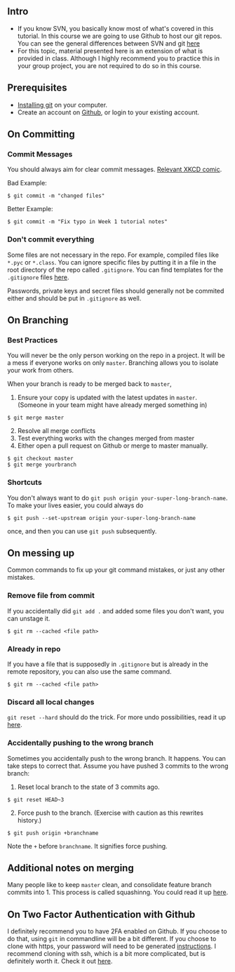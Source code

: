 ## Intro
- If you know SVN, you basically know most of what's covered in this tutorial. In this course we are going to use Github
to host our git repos. You can see the general differences between SVN and git [here](https://help.github.com/en/articles/what-are-the-differences-between-subversion-and-git)
- For this topic, material presented here is an extension of what is provided in class. Although I highly recommend you to practice this in your group project, you are not required to do so in this course.

## Prerequisites
- [Installing git](https://lmgtfy.com/?q=install+git) on your computer.
- Create an account on [Github](https://github.com), or login to your existing account.

## On Committing

### Commit Messages
You should always aim for clear commit messages. [Relevant XKCD comic](https://xkcd.com/1296/).

Bad Example:
```
$ git commit -m "changed files"
```

Better Example:
```
$ git commit -m "Fix typo in Week 1 tutorial notes"
```

### Don't commit everything
Some files are not necessary in the repo. For example, compiled files like `*.pyc` or `*.class`. You can
ignore specific files by putting it in a file in the root directory of the repo called `.gitignore`.
You can find templates for the `.gitignore` files [here](https://github.com/github/gitignore).

Passwords, private keys and secret files should generally not be commited either and should be put in `.gitignore` as well.

## On Branching
### Best Practices
You will never be the only person working on the repo in a project. It will be a mess if everyone works on only `master`.
Branching allows you to isolate your work from others.

When your branch is ready to be merged back to `master`,

1. Ensure your copy is updated with the latest updates in `master`. (Someone in your team might have already merged something in)
```
$ git merge master
```
2. Resolve all merge conflicts
3. Test everything works with the changes merged from master
4. Either open a pull request on Github or merge to master manually.
```
$ git checkout master
$ git merge yourbranch
```

### Shortcuts
You don't always want to do `git push origin your-super-long-branch-name`.
To make your lives easier, you could always do
```
$ git push --set-upstream origin your-super-long-branch-name
```
once, and then you can use `git push` subsequently.

## On messing up
Common commands to fix up your git command mistakes, or just any other mistakes.

### Remove file from commit
If you accidentally did `git add .` and added some files you don't want, you can unstage it.
```
$ git rm --cached <file path>
```

### Already in repo
If you have a file that is supposedly in `.gitignore` but is already in the remote repository, you can also use the same command.
```
$ git rm --cached <file path>
```

### Discard all local changes
`git reset --hard` should do the trick. For more undo possibilities, read it up [here](https://docs.gitlab.com/ee/topics/git/numerous_undo_possibilities_in_git/).

### Accidentally pushing to the wrong branch
Sometimes you accidentally push to the wrong branch. It happens. You can take steps to correct that. Assume you have pushed 3 commits to the wrong branch:

1. Reset local branch to the state of 3 commits ago.
```
$ git reset HEAD~3
```
2. Force push to the branch. (Exercise with caution as this rewrites history.)
```
$ git push origin +branchname
```
Note the `+` before `branchname`. It signifies force pushing.

## Additional notes on merging
Many people like to keep `master` clean, and consolidate feature branch commits into 1. This process is called squashinng. You could read it up [here](https://gist.github.com/patik/b8a9dc5cd356f9f6f980).

## On Two Factor Authentication with Github
I definitely recommend you to have 2FA enabled on Github. If you choose to do that, using `git` in commandline will be a bit different.
If you choose to clone with https, your password will need to be generated [instructions](https://help.github.com/en/articles/creating-a-personal-access-token-for-the-command-line).
I recommend cloning with ssh, which is a bit more complicated, but is definitely worth it. Check it out [here](https://help.github.com/en/articles/connecting-to-github-with-ssh).
